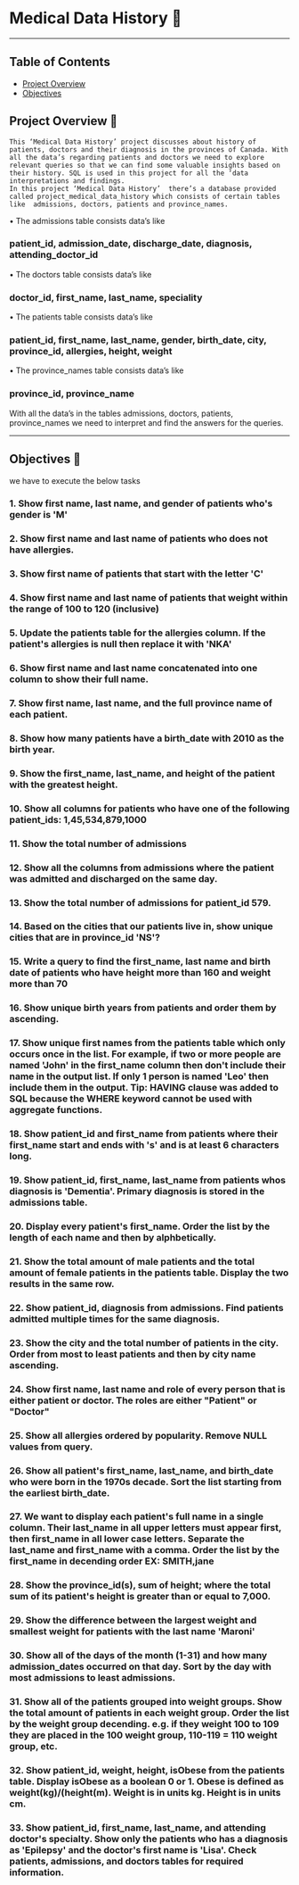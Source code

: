 # Medical Data History 🏥
***

## Table of Contents

- [Project Overview](#project-Overview-🚀)
- [Objectives](#Objectives-💻)


## Project Overview 🎯

	This ‘Medical Data History’ project discusses about history of patients, doctors and their diagnosis in the provinces of Canada. With all the data’s regarding patients and doctors we need to explore relevant queries so that we can find some valuable insights based on their history. SQL is used in this project for all the ‘data interpretations and findings. 
	In this project ‘Medical Data History’  there’s a database provided called project_medical_data_history which consists of certain tables like  admissions, doctors, patients and province_names.


•	The admissions table consists data’s like
###	patient_id, admission_date, discharge_date, diagnosis, attending_doctor_id

•	The doctors table consists data’s like
###	doctor_id, first_name, last_name, speciality

•	 The patients table consists data’s like
###	patient_id,	first_name, last_name, gender, birth_date, city, province_id, allergies, height, weight

•	The province_names table consists data’s like
### province_id, province_name

With all the data’s in the tables admissions, doctors, patients, province_names we need to interpret and find the answers for the queries.

***

## Objectives 🎯
we have to execute the below tasks

### 1. Show first name, last name, and gender of patients who's gender is 'M'
### 2. Show first name and last name of patients who does not have allergies.
### 3. Show first name of patients that start with the letter 'C'
### 4. Show first name and last name of patients that weight within the range of 100 to 120 (inclusive)
### 5. Update the patients table for the allergies column. If the patient's allergies is null then replace it with 'NKA'
### 6. Show first name and last name concatenated into one column to show their full name.
### 7. Show first name, last name, and the full province name of each patient.
### 8. Show how many patients have a birth_date with 2010 as the birth year.
### 9. Show the first_name, last_name, and height of the patient with the greatest height.
### 10. Show all columns for patients who have one of the following patient_ids: 1,45,534,879,1000
### 11. Show the total number of admissions
### 12. Show all the columns from admissions where the patient was admitted and discharged on the same day.
### 13. Show the total number of admissions for patient_id 579.
### 14. Based on the cities that our patients live in, show unique cities that are in province_id 'NS'?
### 15. Write a query to find the first_name, last name and birth date of patients who have height more than 160 and weight more than 70
### 16. Show unique birth years from patients and order them by ascending.
### 17. Show unique first names from the patients table which only occurs once in the list. For example, if two or more people are named 'John' in the first_name column then don't include their name in the output list. If only 1 person is named 'Leo' then include them in the output. Tip: HAVING clause was added to SQL because the WHERE keyword cannot be used with aggregate functions.
### 18. Show patient_id and first_name from patients where their first_name start and ends with 's' and is at least 6 characters long.
### 19. Show patient_id, first_name, last_name from patients whos diagnosis is 'Dementia'.   Primary diagnosis is stored in the admissions table.
### 20. Display every patient's first_name. Order the list by the length of each name and then by alphbetically.
### 21. Show the total amount of male patients and the total amount of female patients in the patients table. Display the two results in the same row. 
### 22. Show patient_id, diagnosis from admissions. Find patients admitted multiple times for the same diagnosis.
### 23. Show the city and the total number of patients in the city. Order from most to least patients and then by city name ascending.
### 24. Show first name, last name and role of every person that is either patient or doctor.    The roles are either "Patient" or "Doctor"
### 25. Show all allergies ordered by popularity. Remove NULL values from query.
### 26. Show all patient's first_name, last_name, and birth_date who were born in the 1970s decade. Sort the list starting from the earliest birth_date.
### 27. We want to display each patient's full name in a single column. Their last_name in all upper letters must appear first, then first_name in all lower case letters. Separate the last_name and first_name with a comma. Order the list by the first_name in decending order    EX: SMITH,jane
### 28. Show the province_id(s), sum of height; where the total sum of its patient's height is greater than or equal to 7,000.
### 29. Show the difference between the largest weight and smallest weight for patients with the last name 'Maroni'
### 30. Show all of the days of the month (1-31) and how many admission_dates occurred on that day. Sort by the day with most admissions to least admissions.
### 31. Show all of the patients grouped into weight groups. Show the total amount of patients in each weight group. Order the list by the weight group decending. e.g. if they weight 100 to 109 they are placed in the 100 weight group, 110-119 = 110 weight group, etc.
### 32. Show patient_id, weight, height, isObese from the patients table. Display isObese as a boolean 0 or 1. Obese is defined as weight(kg)/(height(m). Weight is in units kg. Height is in units cm.
### 33. Show patient_id, first_name, last_name, and attending doctor's specialty. Show only the patients who has a diagnosis as 'Epilepsy' and the doctor's first name is 'Lisa'. Check patients, admissions, and doctors tables for required information.